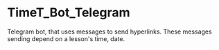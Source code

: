 # TimeT_Bot_Telegram
Telegram bot, that uses messages to send hyperlinks. These messages sending depend on a lesson's time, date.
